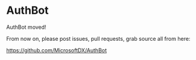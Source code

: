 # AuthBot

AuthBot moved!

From now on, please post issues, pull requests, grab source all from here:

https://github.com/MicrosoftDX/AuthBot


